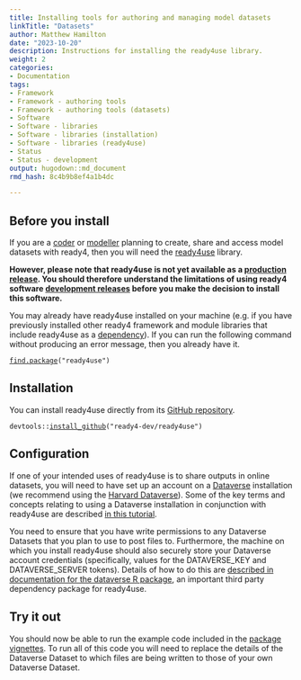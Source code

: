 ```yaml
---
title: Installing tools for authoring and managing model datasets
linkTitle: "Datasets"
author: Matthew Hamilton
date: "2023-10-20"
description: Instructions for installing the ready4use library.
weight: 2
categories: 
- Documentation
tags: 
- Framework
- Framework - authoring tools
- Framework - authoring tools (datasets)
- Software
- Software - libraries
- Software - libraries (installation)
- Software - libraries (ready4use)
- Status
- Status - development
output: hugodown::md_document
rmd_hash: 8c4b9b8ef4a1b4dc

---
```


## Before you install

If you are a [coder](/docs/getting-started/users/coder/) or [modeller](/docs/getting-started/users/modeller) planning to create, share and access model datasets with ready4, then you will need the [ready4use](https://ready4-dev.github.io/ready4use/) library.

**However, please note that ready4use is not yet available as a [production release](/docs/software/status/production-releases/). You should therefore understand the limitations of using ready4 software [development releases](/docs/software/status/development-releases/) before you make the decision to install this software.**

You may already have ready4use installed on your machine (e.g. if you have previously installed other ready4 framework and module libraries that include ready4use as a [dependency](/docs/software/libraries/dependencies/)). If you can run the following command without producing an error message, then you already have it.

<div class="highlight">

<pre class='chroma'><code class='language-r' data-lang='r'><span><span class='nf'><a href='https://rdrr.io/r/base/find.package.html'>find.package</a></span><span class='o'>(</span><span class='s'>"ready4use"</span><span class='o'>)</span></span></code></pre>

</div>

## Installation

You can install ready4use directly from its [GitHub repository](https://github.com/ready4-dev/ready4use).

<div class="highlight">

<pre class='chroma'><code class='language-r' data-lang='r'><span><span class='nf'>devtools</span><span class='nf'>::</span><span class='nf'><a href='https://remotes.r-lib.org/reference/install_github.html'>install_github</a></span><span class='o'>(</span><span class='s'>"ready4-dev/ready4use"</span><span class='o'>)</span></span></code></pre>

</div>

## Configuration

If one of your intended uses of ready4use is to share outputs in online datasets, you will need to have set up an account on a [Dataverse](https://dataverse.org) installation (we recommend using the [Harvard Dataverse](https://dataverse.harvard.edu)). Some of the key terms and concepts relating to using a Dataverse installation in conjunction with ready4use are described [in this tutorial](https://www.acumen-mh.org/blog/2022/08/28/access_open_data/).

You need to ensure that you have write permissions to any Dataverse Datasets that you plan to use to post files to. Furthermore, the machine on which you install ready4use should also securely store your Dataverse account credentials (specifically, values for the DATAVERSE_KEY and DATAVERSE_SERVER tokens). Details of how to do this are [described in documentation for the dataverse R package](https://cran.r-project.org/web/packages/dataverse/vignettes/A-introduction.html), an important third party dependency package for ready4use.

## Try it out

You should now be able to run the example code included in the [package vignettes](https://ready4-dev.github.io/ready4use/articles/). To run all of this code you will need to replace the details of the Dataverse Dataset to which files are being written to those of your own Dataverse Dataset.

